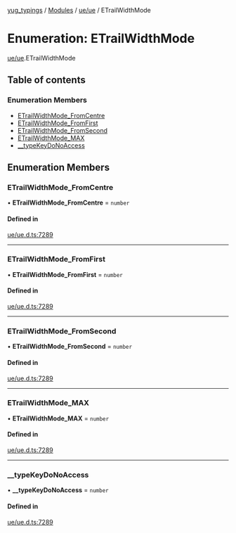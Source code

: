 [yug_typings](../README.md) / [Modules](../modules.md) / [ue/ue](../modules/ue_ue.md) / ETrailWidthMode

# Enumeration: ETrailWidthMode

[ue/ue](../modules/ue_ue.md).ETrailWidthMode

## Table of contents

### Enumeration Members

- [ETrailWidthMode\_FromCentre](ue_ue.ETrailWidthMode.md#etrailwidthmode_fromcentre)
- [ETrailWidthMode\_FromFirst](ue_ue.ETrailWidthMode.md#etrailwidthmode_fromfirst)
- [ETrailWidthMode\_FromSecond](ue_ue.ETrailWidthMode.md#etrailwidthmode_fromsecond)
- [ETrailWidthMode\_MAX](ue_ue.ETrailWidthMode.md#etrailwidthmode_max)
- [\_\_typeKeyDoNoAccess](ue_ue.ETrailWidthMode.md#__typekeydonoaccess)

## Enumeration Members

### ETrailWidthMode\_FromCentre

• **ETrailWidthMode\_FromCentre** = `number`

#### Defined in

[ue/ue.d.ts:7289](https://github.com/YugMetaverse/yug_typings/blob/25cad34/ue/ue.d.ts#L7289)

___

### ETrailWidthMode\_FromFirst

• **ETrailWidthMode\_FromFirst** = `number`

#### Defined in

[ue/ue.d.ts:7289](https://github.com/YugMetaverse/yug_typings/blob/25cad34/ue/ue.d.ts#L7289)

___

### ETrailWidthMode\_FromSecond

• **ETrailWidthMode\_FromSecond** = `number`

#### Defined in

[ue/ue.d.ts:7289](https://github.com/YugMetaverse/yug_typings/blob/25cad34/ue/ue.d.ts#L7289)

___

### ETrailWidthMode\_MAX

• **ETrailWidthMode\_MAX** = `number`

#### Defined in

[ue/ue.d.ts:7289](https://github.com/YugMetaverse/yug_typings/blob/25cad34/ue/ue.d.ts#L7289)

___

### \_\_typeKeyDoNoAccess

• **\_\_typeKeyDoNoAccess** = `number`

#### Defined in

[ue/ue.d.ts:7289](https://github.com/YugMetaverse/yug_typings/blob/25cad34/ue/ue.d.ts#L7289)
